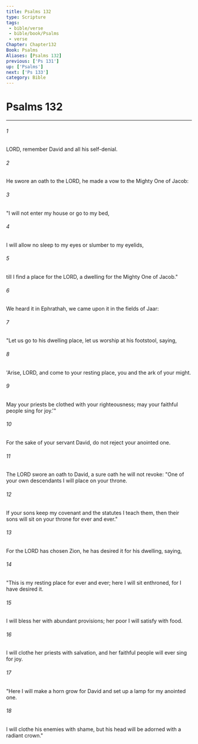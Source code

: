 ```yaml
---
title: Psalms 132
type: Scripture
tags:
 - bible/verse
 - bible/book/Psalms
 - verse
Chapter: Chapter132
Book: Psalms
Aliases: [Psalms 132]
previous: ['Ps 131']
up: ['Psalms']
next: ['Ps 133']
category: Bible
---
```

# Psalms 132

***


###### 1 
LORD, remember David and all his self-denial. 

###### 2 
He swore an oath to the LORD, he made a vow to the Mighty One of Jacob: 

###### 3 
"I will not enter my house or go to my bed, 

###### 4 
I will allow no sleep to my eyes or slumber to my eyelids, 

###### 5 
till I find a place for the LORD, a dwelling for the Mighty One of Jacob." 

###### 6 
We heard it in Ephrathah, we came upon it in the fields of Jaar: 

###### 7 
"Let us go to his dwelling place, let us worship at his footstool, saying, 

###### 8 
'Arise, LORD, and come to your resting place, you and the ark of your might. 

###### 9 
May your priests be clothed with your righteousness; may your faithful people sing for joy.'" 

###### 10 
For the sake of your servant David, do not reject your anointed one. 

###### 11 
The LORD swore an oath to David, a sure oath he will not revoke: "One of your own descendants I will place on your throne. 

###### 12 
If your sons keep my covenant and the statutes I teach them, then their sons will sit on your throne for ever and ever." 

###### 13 
For the LORD has chosen Zion, he has desired it for his dwelling, saying, 

###### 14 
"This is my resting place for ever and ever; here I will sit enthroned, for I have desired it. 

###### 15 
I will bless her with abundant provisions; her poor I will satisfy with food. 

###### 16 
I will clothe her priests with salvation, and her faithful people will ever sing for joy. 

###### 17 
"Here I will make a horn grow for David and set up a lamp for my anointed one. 

###### 18 
I will clothe his enemies with shame, but his head will be adorned with a radiant crown." 
